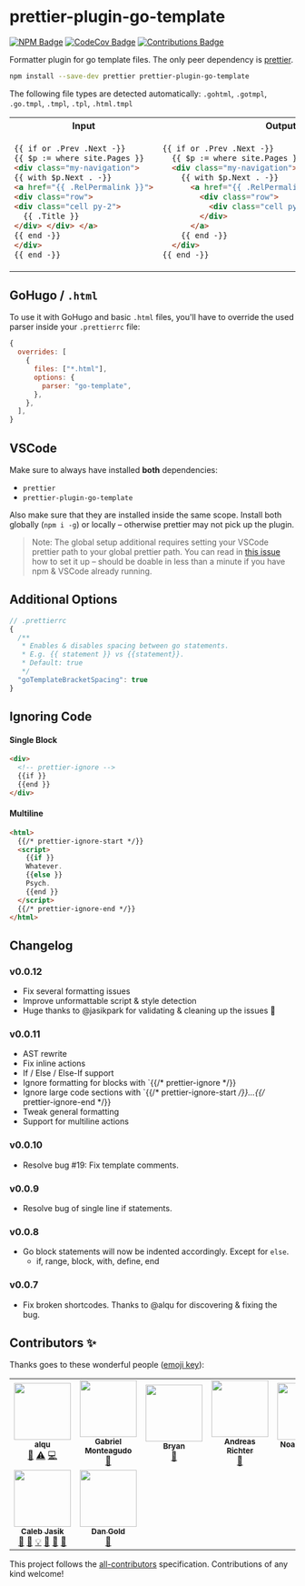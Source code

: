 # prettier-plugin-go-template

[![NPM Badge](https://img.shields.io/npm/v/prettier-plugin-go-template)](https://www.npmjs.com/package/prettier-plugin-go-template) [![CodeCov Badge](https://img.shields.io/codecov/c/github/niklaspor/prettier-plugin-go-template)](https://codecov.io/gh/NiklasPor/prettier-plugin-go-template) [![Contributions Badge](https://img.shields.io/github/all-contributors/niklaspor/prettier-plugin-go-template)](#contributors-)

Formatter plugin for go template files. The only peer dependency is [prettier](https://www.npmjs.com/package/prettier).

```bash
npm install --save-dev prettier prettier-plugin-go-template
```

The following file types are detected automatically:
`.gohtml`, `.gotmpl`, `.go.tmpl`, `.tmpl`, `.tpl`, `.html.tmpl`

<table>
<tr>
<th>Input</th>
<th>Output</th>
</tr>
<tr>
<td>

<!-- prettier-ignore-start -->
```html
{{ if or .Prev .Next -}}
{{ $p := where site.Pages }}
<div class="my-navigation">
{{ with $p.Next . -}}
<a href="{{ .RelPermalink }}">
<div class="row">
<div class="cell py-2">
  {{ .Title }} 
</div> </div> </a>
{{ end -}}
</div>
{{ end -}}
```
<!-- prettier-ignore-end -->

</td>
<td>

<!-- prettier-ignore-start -->
```html
{{ if or .Prev .Next -}}
  {{ $p := where site.Pages }}
  <div class="my-navigation">
    {{ with $p.Next . -}}
      <a href="{{ .RelPermalink }}">
        <div class="row">
          <div class="cell py-2">{{ .Title }}</div>
        </div>
      </a>
    {{ end -}}
  </div>
{{ end -}}
```
<!-- prettier-ignore-end -->

</td>
</tr>
</table>

## GoHugo / `.html`

To use it with GoHugo and basic `.html` files, you'll have to override the used parser inside your `.prettierrc` file:

```js
{
  overrides: [
    {
      files: ["*.html"],
      options: {
        parser: "go-template",
      },
    },
  ],
}
```

## VSCode

Make sure to always have installed **both** dependencies:

- `prettier`
- `prettier-plugin-go-template`

Also make sure that they are installed inside the same scope.
Install both globally (`npm i -g`) or locally – otherwise prettier may not pick up the plugin.

> Note: The global setup additional requires setting your VSCode prettier path to your global prettier path. You can read in [this issue](https://github.com/NiklasPor/prettier-plugin-go-template/issues/58#issuecomment-1085060511) how to set it up – should be doable in less than a minute if you have npm & VSCode already running.

## Additional Options

```js
// .prettierrc
{
  /**
   * Enables & disables spacing between go statements.
   * E.g. {{ statement }} vs {{statement}}.
   * Default: true
   */
  "goTemplateBracketSpacing": true
}
```

## Ignoring Code

#### Single Block

```html
<div>
  <!-- prettier-ignore -->
  {{if }}
  {{end }}
</div>
```

#### Multiline

```html
<html>
  {{/* prettier-ignore-start */}}
  <script>
    {{if }}
    Whatever.
    {{else }}
    Psych.
    {{end }}
  </script>
  {{/* prettier-ignore-end */}}
</html>
```

## Changelog

### v0.0.12

- Fix several formatting issues
- Improve unformattable script & style detection
- Huge thanks to @jasikpark for validating & cleaning up the issues 🎉

### v0.0.11

- AST rewrite
- Fix inline actions
- If / Else / Else-If support
- Ignore formatting for blocks with `{{/* prettier-ignore */}}
- Ignore large code sections with `{{/* prettier-ignore-start */}}...{{/* prettier-ignore-end */}}
- Tweak general formatting
- Support for multiline actions

### v0.0.10

- Resolve bug #19: Fix template comments.

### v0.0.9

- Resolve bug of single line if statements.

### v0.0.8

- Go block statements will now be indented accordingly. Except for `else`.
  - if, range, block, with, define, end

### v0.0.7

- Fix broken shortcodes. Thanks to @alqu for discovering & fixing the bug.

## Contributors ✨

Thanks goes to these wonderful people ([emoji key](https://allcontributors.org/docs/en/emoji-key)):

<!-- ALL-CONTRIBUTORS-LIST:START - Do not remove or modify this section -->
<!-- prettier-ignore-start -->
<!-- markdownlint-disable -->
<table>
  <tr>
    <td align="center"><a href="https://github.com/alqu"><img src="https://avatars1.githubusercontent.com/u/12250845?v=4?s=100" width="100px;" alt=""/><br /><sub><b>alqu</b></sub></a><br /><a href="https://github.com/NiklasPor/prettier-plugin-go-template/issues?q=author%3Aalqu" title="Bug reports">🐛</a> <a href="https://github.com/NiklasPor/prettier-plugin-go-template/commits?author=alqu" title="Tests">⚠️</a> <a href="https://github.com/NiklasPor/prettier-plugin-go-template/commits?author=alqu" title="Code">💻</a></td>
    <td align="center"><a href="https://www.gabrielmaldi.com"><img src="https://avatars3.githubusercontent.com/u/3728897?v=4?s=100" width="100px;" alt=""/><br /><sub><b>Gabriel Monteagudo</b></sub></a><br /><a href="https://github.com/NiklasPor/prettier-plugin-go-template/issues?q=author%3Agabrielmaldi" title="Bug reports">🐛</a></td>
    <td align="center"><a href="https://github.com/bgold0"><img src="https://avatars1.githubusercontent.com/u/4645400?v=4?s=100" width="100px;" alt=""/><br /><sub><b>Bryan</b></sub></a><br /><a href="https://github.com/NiklasPor/prettier-plugin-go-template/issues?q=author%3Abgold0" title="Bug reports">🐛</a></td>
    <td align="center"><a href="http://richtera.org"><img src="https://avatars2.githubusercontent.com/u/708186?v=4?s=100" width="100px;" alt=""/><br /><sub><b>Andreas Richter</b></sub></a><br /><a href="https://github.com/NiklasPor/prettier-plugin-go-template/issues?q=author%3Arichtera" title="Bug reports">🐛</a></td>
    <td align="center"><a href="https://noahbrenner.github.io/"><img src="https://avatars3.githubusercontent.com/u/24858379?v=4?s=100" width="100px;" alt=""/><br /><sub><b>Noah Brenner</b></sub></a><br /><a href="https://github.com/NiklasPor/prettier-plugin-go-template/commits?author=noahbrenner" title="Code">💻</a> <a href="https://github.com/NiklasPor/prettier-plugin-go-template/commits?author=noahbrenner" title="Documentation">📖</a></td>
    <td align="center"><a href="https://silverwind.io"><img src="https://avatars1.githubusercontent.com/u/115237?v=4?s=100" width="100px;" alt=""/><br /><sub><b>silverwind</b></sub></a><br /><a href="#ideas-silverwind" title="Ideas, Planning, & Feedback">🤔</a></td>
    <td align="center"><a href="https://codeberg.org/cpence"><img src="https://avatars0.githubusercontent.com/u/297075?v=4?s=100" width="100px;" alt=""/><br /><sub><b>Charles Pence</b></sub></a><br /><a href="https://github.com/NiklasPor/prettier-plugin-go-template/issues?q=author%3Acpence" title="Bug reports">🐛</a></td>
  </tr>
  <tr>
    <td align="center"><a href="http://jasik.xyz"><img src="https://avatars.githubusercontent.com/u/10626596?v=4?s=100" width="100px;" alt=""/><br /><sub><b>Caleb Jasik</b></sub></a><br /><a href="https://github.com/NiklasPor/prettier-plugin-go-template/issues?q=author%3Ajasikpark" title="Bug reports">🐛</a> <a href="https://github.com/NiklasPor/prettier-plugin-go-template/commits?author=jasikpark" title="Documentation">📖</a> <a href="#example-jasikpark" title="Examples">💡</a> <a href="#ideas-jasikpark" title="Ideas, Planning, & Feedback">🤔</a> <a href="#maintenance-jasikpark" title="Maintenance">🚧</a> <a href="#question-jasikpark" title="Answering Questions">💬</a></td>
    <td align="center"><a href="http://DanGold.me"><img src="https://avatars.githubusercontent.com/u/8890238?v=4?s=100" width="100px;" alt=""/><br /><sub><b>Dan Gold</b></sub></a><br /><a href="https://github.com/NiklasPor/prettier-plugin-go-template/issues?q=author%3ALandGod" title="Bug reports">🐛</a></td>
  </tr>
</table>

<!-- markdownlint-restore -->
<!-- prettier-ignore-end -->

<!-- ALL-CONTRIBUTORS-LIST:END -->

This project follows the [all-contributors](https://github.com/all-contributors/all-contributors) specification. Contributions of any kind welcome!
